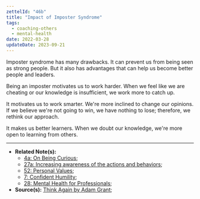 ```yaml
---
zettelId: "46b"
title: "Impact of Imposter Syndrome"
tags:
  - coaching-others
  - mental-health
date: 2022-03-28
updateDate: 2023-09-21
---
```


Imposter syndrome has many drawbacks. It can prevent us from being seen as strong people. But it also has advantages that can help us become better people and leaders.

Being an imposter motivates us to work harder. When we feel like we are cheating or our knowledge is insufficient, we work more to catch up.

It motivates us to work smarter. We're more inclined to change our opinions. If we believe we're not going to win, we have nothing to lose; therefore, we rethink our approach.

It makes us better learners. When we doubt our knowledge, we're more open to learning from others.

---

- **Related Note(s):**
  - [4a: On Being Curious](/notes/4a/);
  - [27a: Increasing awareness of the actions and behaviors](/notes/27a/);
  - [52: Personal Values](/notes/52/);
  - [7: Confident Humility](/notes/7/);
  - [28: Mental Health for Professionals](/notes/28/);
- **Source(s):** [Think Again by Adam Grant](/books/think-again-by-adam-grant-book-summary-review-and-notes/);
